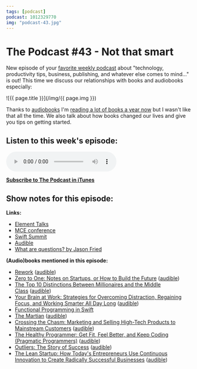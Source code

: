 ```yaml
---
tags: [podcast]
podcast: 1012329770
img: "podcast-43.jpg"
---
```


# The Podcast #43 - Not that smart

New episode of your [favorite weekly podcast][p] about "technology, productivity tips, business, publishing, and whatever else comes to mind..." is out! This time we discuss our relationships with books and audiobooks especially:

<!--More-->

![{{ page.title }}](/img/{{ page.img }})

Thanks to [audiobooks](/books) I'm [reading a lot of books a year now](https://sliwinski.com/reading) but I wasn't like that all the time. We also talk about how books changed our lives and give you tips on getting started. 

## Listen to this week's episode:

<audio controls>
<source src="https://files.nozbe.com/podcast/043.mp3" type="audio/mpeg">
</audio>

**[Subscribe to The Podcast in iTunes][i]**

## Show notes for this episode:

**Links:**

  * [Element Talks](http://www.elementtalks.com/)
  * [MCE conference](http://2016.mceconf.com/)
  * [Swift Summit](https://www.swiftsummit.com/)
  * [Audible](http://www.audible.com/)
  * [What are questions? by Jason Fried](https://signalvnoise.com/posts/3225-what-are-questions)

**(Audio)books mentioned in this episode:**

  * [Rework](http://www.amazon.com/Rework-Jason-Fried/dp/0307463745) ([audible](http://www.audible.com/pd/Business/Rework-Audiobook/B0036FLXLQ))
  * [Zero to One: Notes on Startups, or How to Build the Future](http://www.amazon.com/Zero-One-Notes-Startups-Future/dp/0804139296) ([audible](http://www.audible.com/pd/Business/Zero-to-One-Audiobook/B00M27LBU2))
  * [The Top 10 Distinctions Between Millionaires and the Middle Class](http://www.amazon.com/Distinctions-Between-Millionaires-Middle-Class/dp/0345500229) ([audible](http://www.audible.com.au/pd/Health-Personal-Development/The-Top-10-Distinctions-Between-Millionaires-and-the-Middle-Class-Audiobook/B00FPMZMBK))
  * [Your Brain at Work: Strategies for Overcoming Distraction, Regaining Focus, and Working Smarter All Day Long](http://www.amazon.com/Your-Brain-Work-Strategies-Distraction/dp/0061771295) ([audible](http://www.audible.com/pd/Business/Your-Brain-at-Work-Audiobook/B004S3GJYQ))
  * [Functional Programming in Swift](https://www.objc.io/books/functional-swift/)
  * [The Martian](http://www.amazon.com/Martian-Andy-Weir/dp/0553418025/) ([audible](http://www.audible.com/pd/Sci-Fi-Fantasy/The-Martian-Audiobook/B00B5HZGUG/))
  * [Crossing the Chasm: Marketing and Selling High-Tech Products to Mainstream Customers](http://www.amazon.com/Crossing-Chasm-Marketing-High-Tech-Mainstream/dp/0060517123) ([audible](http://www.audible.com/pd/Business/Crossing-the-Chasm-Audiobook/B009P51M4O))
  * [The Healthy Programmer: Get Fit, Feel Better, and Keep Coding (Pragmatic Programmers)](http://www.amazon.com/Healthy-Programmer-Better-Pragmatic-Programmers/dp/1937785319/) ([audible](http://www.audible.com/pd/Self-Development/The-Healthy-Programmer-Audiobook/B00OMEE02E))
  * [Outliers: The Story of Success](http://www.amazon.com/Outliers-Story-Success-Malcolm-Gladwell/dp/0316017930) ([audible](http://www.audible.com/pd/Nonfiction/Outliers-Audiobook/B002UZDRK8))
  * [The Lean Startup: How Today's Entrepreneurs Use Continuous Innovation to Create Radically Successful Businesses](http://www.amazon.com/The-Lean-Startup-Entrepreneurs-Continuous/dp/0307887898) ([audible](http://www.audible.com/pd/Business/The-Lean-Startup-Audiobook/B005LXV0HI))

[e]: /podcast-43
[p]: /podcast
[n]: https://nozbe.com/?a=mike
[r]: https://michael.gratis/radex
[i]: https://michael.gratis/thepodcast